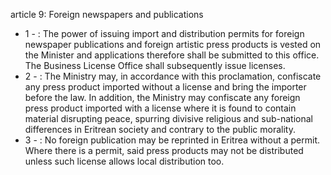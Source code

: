 article 9: Foreign newspapers and publications 

<ul>
			<li>1 - : The power of issuing import and distribution permits for foreign newspaper publications and foreign artistic press products is vested on the Minister and applications therefore shall be submitted to this office. The Business License Office shall subsequently issue licenses. <ul>
			</ul></li>			<li>2 - : The Ministry may, in accordance with this proclamation, confiscate any press product imported without a license and bring the importer before the law. In addition, the Ministry may confiscate any foreign press product imported with a license where it is found to contain material disrupting peace, spurring divisive religious and sub-national differences in Eritrean society and contrary to the public morality. <ul>
			</ul></li>			<li>3 - : No foreign publication may be reprinted in Eritrea without a permit. 
Where there is a permit, said press products may not be distributed unless such license allows local distribution too. <ul>
			</ul></li></ul>
